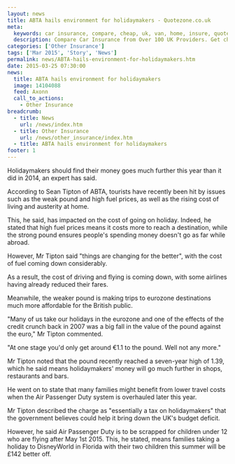 ```yaml
---
layout: news
title: ABTA hails environment for holidaymakers - Quotezone.co.uk
meta:
  keywords: car insurance, compare, cheap, uk, van, home, insure, quotes, online, comparison, bike, loans, life
  description: Compare Car Insurance from Over 100 UK Providers. Get cheap quotes online now using our fast, free, secure comparison site
categories: ['Other Insurance']
tags: ['Mar 2015', 'Story', 'News']
permalink: news/ABTA-hails-environment-for-holidaymakers.htm
date: 2015-03-25 07:30:00
news:
  title: ABTA hails environment for holidaymakers
  image: 14104088
  feed: Axonn
  call_to_actions:
    - Other Insurance
breadcrumb:
  - title: News
    url: /news/index.htm
  - title: Other Insurance
    url: /news/other_insurance/index.htm
  - title: ABTA hails environment for holidaymakers
footer: 1
---
```


Holidaymakers should find their money goes much further this year than it did in 2014, an expert has said.

According to Sean Tipton of ABTA, tourists have recently been hit by issues such as the weak pound and high fuel prices, as well as the rising cost of living and austerity at home.

This, he said, has impacted on the cost of going on holiday. Indeed, he stated that high fuel prices means it costs more to reach a destination, while the strong pound ensures people&#39;s spending money doesn&#39;t go as far while abroad.

However, Mr Tipton said &quot;things are changing for the better&quot;, with the cost of fuel coming down considerably.

As a result, the cost of driving and flying is coming down, with some airlines having already reduced their fares.

Meanwhile, the weaker pound is making trips to eurozone destinations much more affordable for the British public.

&quot;Many of us take our holidays in the eurozone and one of the effects of the credit crunch back in 2007 was a big fall in the value of the pound against the euro,&quot; Mr Tipton commented.

&quot;At one stage you&#39;d only get around &euro;1.1 to the pound. Well not any more.&quot;

Mr Tipton noted that the pound recently reached a seven-year high of 1.39, which he said means holidaymakers&#39; money will go much further in shops, restaurants and bars.

He went on to state that many families might benefit from lower travel costs when the Air Passenger Duty system is overhauled later this year.

Mr Tipton described the charge as &quot;essentially a tax on holidaymakers&quot; that the government believes could help it bring down the UK&#39;s budget deficit.

However, he said Air Passenger Duty is to be scrapped for children under 12 who are flying after May 1st 2015. This, he stated, means families taking a holiday to DisneyWorld in Florida with their two children this summer will be &pound;142 better off.
